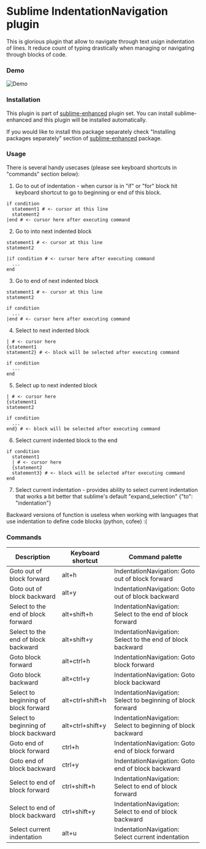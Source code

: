 # Sublime IndentationNavigation plugin

This is glorious plugin that allow to navigate through text usign indentation of
lines. It reduce count of typing drastically when managing or navigating through
blocks of code.

### Demo

![Demo](https://raw.github.com/shagabutdinov/sublime-indentation-navigation/master/demo/demo.gif "Demo")


### Installation

This plugin is part of [sublime-enhanced](http://github.com/shagabutdinov/sublime-enhanced)
plugin set. You can install sublime-enhanced and this plugin will be installed
automatically.

If you would like to install this package separately check "Installing packages
separately" section of [sublime-enhanced](http://github.com/shagabutdinov/sublime-enhanced)
package.

### Usage

There is several handy usecases (please see keyboard shortcuts in "commands"
section below):

1. Go to out of indentation - when cursor is in "if" or "for" block hit keyboard
shortcut to go to beginning or end of this block.

  ```
  if condition
    statement1 # <- cursor at this line
    statement2
  |end # <- cursor here after executing command
  ```

2. Go to into next indented block

  ```
  statement1 # <- cursor at this line
  statement2

  |if condition # <- cursor here after executing command
    ...
  end
  ```

3. Go to end of next indented block

  ```
  statement1 # <- cursor at this line
  statement2

  if condition
    ...
  |end # <- cursor here after executing command
  ```

4. Select to next indented block

  ```
  | # <- cursor here
  {statement1
  statement2} # <- block will be selected after executing command

  if condition
    ...
  end
  ```

5. Select up to next indented block

  ```
  | # <- cursor here
  {statement1
  statement2

  if condition
    ...
  end} # <- block will be selected after executing command
  ```

6. Select current indented block to the end

  ```
  if condition
    statement1
    | # <- cursor here
    {statement2
    statement3} # <- block will be selected after executing command
  end
  ```

7. Select current indentation - provides ability to select current indentation
that works a bit better that sublime's default "expand_selection" {"to":
"indentation"}

Backward versions of function is useless when working with languages that use
indentation to define code blocks (python, cofee) :(

### Commands

| Description                           | Keyboard shortcut | Command palette                                              |
|---------------------------------------|-------------------|--------------------------------------------------------------|
| Goto out of block forward             | alt+h             | IndentationNavigation: Goto out of block forward             |
| Goto out of block backward            | alt+y             | IndentationNavigation: Goto out of block backward            |
| Select to the end of block forward    | alt+shift+h       | IndentationNavigation: Select to the end of block forward    |
| Select to the end of block backward   | alt+shift+y       | IndentationNavigation: Select to the end of block backward   |
| Goto block forward                    | alt+ctrl+h        | IndentationNavigation: Goto block forward                    |
| Goto block backward                   | alt+ctrl+y        | IndentationNavigation: Goto block backward                   |
| Select to beginning of block forward  | alt+ctrl+shift+h  | IndentationNavigation: Select to beginning of block forward  |
| Select to beginning of block backward | alt+ctrl+shift+y  | IndentationNavigation: Select to beginning of block backward |
| Goto end of block forward             | ctrl+h            | IndentationNavigation: Goto end of block forward             |
| Goto end of block backward            | ctrl+y            | IndentationNavigation: Goto end of block backward            |
| Select to end of block forward        | ctrl+shift+h      | IndentationNavigation: Select to end of block forward        |
| Select to end of block backward       | ctrl+shift+y      | IndentationNavigation: Select to end of block backward       |
| Select current indentation            | alt+u             | IndentationNavigation: Select current indentation            |